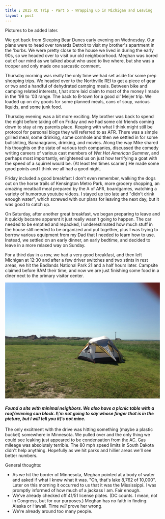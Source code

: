 ```yaml
---
title : 2015 XC Trip - Part 5 - Wrapping up in Michigan and Leaving
layout : post
---
```


Pictures to be added later.

We got back from Sleeping Bear Dunes early evening on Wednesday.  Our plans were to head over towards Detroit to visit my brother\'s apartment in the \'burbs.  We were pretty close to the house we lived in during the early 90s, so we headed over to visit our old neighboorhood.  Meghan was bored out of our mind as we talked about who used to live where, but she was a trooper and only made one sarcastic comment.  

Thursday morning was really the only time we had set aside for some prep shopping trips.  We headed over to the Northville REI to get a piece of gear or two and a handful of dehydrated camping meals.  Between bike and camping related interests, t,hat store laid claim to most of the money I made in the \'99 to \'03 range.  The back to B-town for a good ol\' Meijer trip.  We loaded up on dry goods for some planned meals, cans of soup, various liquids, and some junk food. 

Thursday evening was a bit more exciting.  My brother was back to spend the night before taking off on Friday and we had some old friends coming down to stay at my parents place.  Keeping with what I think might still be protocol for personal blogs they will referred to as AFR.  There was a simple grilled meal, some drinking, some cornhole and then we settled in for some bullshiting, Bananagrams, drinking, and movies.  Along the way Mike shared his thoughts on the state of various tech companies, discussed the comedy writing careers of various cast members of _Wet Hot American Summer_, and perhaps most importantly, enlightened us on just how terrifying a goat with the speed of a squirrel would be.  (At least ten times scarier.)  He made some good points and I think we all had a good night.

Friday included a good breakfast I don't even remember, walking the dogs out on the horse trails of Kensington Metro Park, more grocery shopping, an amazing meatball meal prepared by the A of AFR, boardgames, watching a variety of humorous youtube videos.  I stayed up too late and \"didn't drink enough water\", which screwed with our plans for leaving the next day, but it was good to catch up.

On Saturday, after another great breakfast, we began preparing to leave and it quickly became apparent it just really wasn't going to happen.  The car needed to be emptied and repacked, I underestimated how much stuff in the house still needed to be organized and put together, plus I was trying to borrow various equipment from my Dad that I needed to learn how to use.  Instead, we settled on an early dinner, an early bedtime, and decided to leave in a more relaxed way on Sunday.

For a third day in a row, we had a very good breakfast, and then left Michigan at 12:30 and after a few driver switches and two stints in rest areas, we hit the Badlands National Park 21 and a half hours later.  Campsite claimed before 9AM their time, and now we are just finishing some food in a diner next to the primary visitor center.

<img src="/assets/xc2015/badlandsSite.jpg" class="img-responsive" alt="Badlands Campsite">
<h4><div class="small text-center"><em>Found a site with minimal neighbors.  We also have a picnic table with a roof/evening sun block.  I\'m not going to say whose finger that is in the picture, but I will tell you it\'s not mine.</em></div></h4>


The only excitment with the drive was hitting something (maybe a plastic bucket) somewhere in Minnesota.  We pulled over and the only thing we could see leaking just appeared to be condensation from the AC.  Gas mileage was absolutely terrible.  The 80 mph speed limits in South Dakota didn't help anything.  Hopefully as we hit parks and hillier areas we'll see better numbers.  

General thoughts:
- As we hit the border of Minnesota, Meghan pointed at a body of water and asked if what I knew what it was.  \"Oh, that\'s lake 8,762 of 10,000\".  Later on this morning it occurred to us that it was the Mississippi.  I was promptly informed of how much of a jackass I am.  Fair enough.
- We've already checked off 41/51 license plates. (DC counts.  I mean, not in Congress, but for our purposes.)  Meghan has no faith in finding Alaska or Hawaii.  Time _will_ prove her wrong.
- We're already around too many people.
